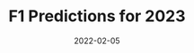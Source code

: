 ---
title: "F1 Predictions for 2023"
description: "It's hard to find good quality, original Guitar Hero controllers these days. Why not build your own? Find out how to build a Guitar Hero controller, here."
summary: "The 2022 F1 season has been over for some time. With the hype for 2023 starting to build, predictions are coming in thick and fast. Here's my two cents."
categories: ["F1"]
#showSummary: true
date: 2022-02-05
draft: true
---
